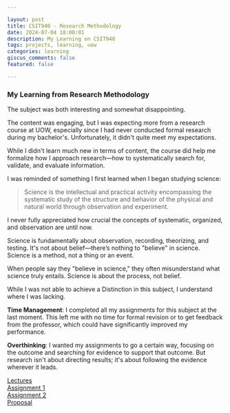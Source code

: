```yaml
---

layout: post  
title: CSIT940 - Research Methodology  
date: 2024-07-04 18:00:01  
description: My Learning on CSIT940  
tags: projects, learning, uow  
categories: learning  
giscus_comments: false  
featured: false  

---
```


### My Learning from Research Methodology

The subject was both interesting and somewhat disappointing.

The content was engaging, but I was expecting more from a research course at UOW, especially since I had never conducted formal research during my bachelor's. Unfortunately, it didn't quite meet my expectations.

While I didn't learn much new in terms of content, the course did help me formalize how I approach research—how to systematically search for, validate, and evaluate information.

I was reminded of something I first learned when I began studying science: 

> Science is the intellectual and practical activity encompassing the systematic study of the structure and behavior of the physical and natural world through observation and experiment.

I never fully appreciated how crucial the concepts of systematic, organized, and observation are until now.

Science is fundamentally about observation, recording, theorizing, and testing. It's not about belief—there’s nothing to "believe" in science. Science is a method, not a thing or an event.

When people say they "believe in science," they often misunderstand what science truly entails. Science is about the process, not belief.


While I was not able to achieve a Distinction in this subject, I understand where I was lacking.


**Time Management**: I completed all my assignments for this subject at the last moment. This left me with no time for formal revision or to get feedback from the professor, which could have significantly improved my performance.

**Overthinking**: I wanted my assignments to go a certain way, focusing on the outcome and searching for evidence to support that outcome. But research isn't about directing results; it's about following the evidence wherever it leads.


[Lectures](/assets/pdf/Research.zip)  
[Assignment 1](/assets/pdf/Assignment1.pdf)  
[Assignment 2](/assets/pdf/Adversarial_attacks_in_AI_systems_7836685_Karan_Goel.pdf)  
[Proposal](https://karangoel59.com/blog/2024/myfirstproposal/)